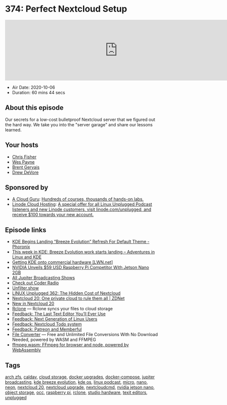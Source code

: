 # 374: Perfect Nextcloud Setup

<iframe src="https://player.fireside.fm/v2/RUkczH-V+cemgNa9B?theme=dark" width="740" height="200" frameborder="0" scrolling="no"></iframe>

* Air Date: 2020-10-06
* Duration: 60 mins 44 secs

## About this episode

Our secrets for a low-cost bulletproof Nextcloud server that we figured out the hard way. We take you into the "server garage" and share our lessons learned.

## Your hosts
* [Chris Fisher](https://linuxunplugged.com/hosts/chrislas)
* [Wes Payne](https://linuxunplugged.com/hosts/wes)
* [Brent Gervais](https://linuxunplugged.com/guests/brentgervais)
* [Drew DeVore](https://linuxunplugged.com/guests/drewdevore)

## Sponsored by

  * [A Cloud Guru](https://acloudguru.com): [Hundreds of courses, thousands of hands-on labs.](https://acloudguru.com)
  * [Linode Cloud Hosting](https://linode.com/unplugged): [A special offer for all Linux Unplugged Podcast listeners and new Linode customers, visit linode.com/unplugged, and receive $100 towards your new account. ](https://linode.com/unplugged)



## Episode links

  * [KDE Begins Landing “Breeze Evolution” Refresh For Default Theme - Phoronix](https://www.phoronix.com/scan.php?page=news_item&px=KDE-Breeze-Evolution-Landing "KDE Begins Landing “Breeze Evolution” Refresh For Default Theme - Phoronix")
  * [This week in KDE: Breeze Evolution work starts landing – Adventures in Linux and KDE](https://pointieststick.com/2020/10/02/this-week-in-kde-breeze-evolution-work-starts-landing/ "This week in KDE: Breeze Evolution work starts landing – Adventures in Linux and KDE")
  * [Getting KDE onto commercial hardware [LWN.net]](https://lwn.net/Articles/833153/ "Getting KDE onto commercial hardware \[LWN.net\]")
  * [NVIDIA Unveils $59 USD Raspberry Pi Competitor With Jetson Nano 2GB](https://www.phoronix.com/scan.php?page=article&item=nvidia-jetson-2gb&num=1 "NVIDIA Unveils $59 USD Raspberry Pi Competitor With Jetson Nano 2GB")
  * [All Jupiter Broadcasting Shows](https://feed.jupiter.zone/allshows "All Jupiter Broadcasting Shows")
  * [Check out Coder Radio](https://coder.show/ "Check out Coder Radio")
  * [Unfilter.show](https://unfilter.show/ "Unfilter.show")
  * [LINUX Unplugged 362: The Hidden Cost of Nextcloud](https://linuxunplugged.com/362 "LINUX Unplugged 362: The Hidden Cost of Nextcloud")
  * [Nextcloud 20: One private cloud to rule them all | ZDNet](https://www.zdnet.com/article/nextcloud-20-one-private-cloud-to-rule-them-all/ "Nextcloud 20: One private cloud to rule them all | ZDNet")
  * [New in Nextcloud 20](https://help.nextcloud.com/t/new-in-nextcloud-20/82631 "New in Nextcloud 20")
  * [Rclone](https://rclone.org/ "Rclone") — Rclone syncs your files to cloud storage
  * [Feedback: The Last Text Editor You’ll Ever Use](https://slexy.org/view/s2W5z6OAvk "Feedback: The Last Text Editor You’ll Ever Use")
  * [Feedback: Next Generation of Linux Users](https://slexy.org/view/s21NUrwX2P "Feedback: Next Generation of Linux Users")
  * [Feedback: Nextcloud Todo system](https://slexy.org/view/s21paIWqUE "Feedback: Nextcloud Todo system")
  * [Feedback: Patreon and Memberful](https://slexy.org/view/s20JKRkqYJ "Feedback: Patreon and Memberful")
  * [File Converter](https://fileconverter.digital/ "File Converter") — Free and Unlimited File Conversions With No Download Needed, powered by WASM and FFMPEG
  * [ffmpeg.wasm: FFmpeg for browser and node, powered by WebAssembly](https://github.com/ffmpegwasm/ffmpeg.wasm "ffmpeg.wasm: FFmpeg for browser and node, powered by WebAssembly")



## Tags

[arch zfs](https://linuxunplugged.com/tags/arch%20zfs), [caldav](https://linuxunplugged.com/tags/caldav), [cloud storage](https://linuxunplugged.com/tags/cloud%20storage), [docker upgrades](https://linuxunplugged.com/tags/docker%20upgrades), [docker-compose](https://linuxunplugged.com/tags/docker-compose), [jupiter broadcasting](https://linuxunplugged.com/tags/jupiter%20broadcasting), [kde breeze evolution](https://linuxunplugged.com/tags/kde%20breeze%20evolution), [kde os](https://linuxunplugged.com/tags/kde%20os), [linux podcast](https://linuxunplugged.com/tags/linux%20podcast), [micro](https://linuxunplugged.com/tags/micro), [nano](https://linuxunplugged.com/tags/nano), [neon](https://linuxunplugged.com/tags/neon), [nextcloud 20](https://linuxunplugged.com/tags/nextcloud%2020), [nextcloud upgrade](https://linuxunplugged.com/tags/nextcloud%20upgrade), [nextcloudcmd](https://linuxunplugged.com/tags/nextcloudcmd), [nvidia jetson nano](https://linuxunplugged.com/tags/nvidia%20jetson%20nano), [object storage](https://linuxunplugged.com/tags/object%20storage), [occ](https://linuxunplugged.com/tags/occ), [raspberry pi](https://linuxunplugged.com/tags/raspberry%20pi), [rclone](https://linuxunplugged.com/tags/rclone), [studio hardware](https://linuxunplugged.com/tags/studio%20hardware), [texit editors](https://linuxunplugged.com/tags/texit%20editors), [unplugged](https://linuxunplugged.com/tags/unplugged)